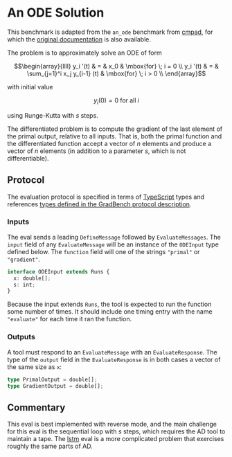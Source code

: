 # An ODE Solution

This benchmark is adapted from the `an_ode` benchmark from [cmpad][],
for which the [original documentation][] is also available.

The problem is to approximately solve an ODE of form

```math
\begin{array}{llll}
y_i '(t) & = & x_0                          & \mbox{for} \; i = 0 \\
y_i '(t) & = & \sum_{j=1}^i x_j y_{i-1} (t) & \mbox{for} \; i > 0  \\
\end{array}
```

with initial value

```math
y_i (0) = 0  \; \mbox{for all} \; i
```

using Runge-Kutta with $s$ steps.

The differentiated problem is to compute the gradient of the last
element of the primal output, relative to all inputs. That is, both
the primal function and the differentiated function accept a vector of
$n$ elements and produce a vector of $n$ elements (in addition to a
parameter $s$, which is not differentiable).

## Protocol

The evaluation protocol is specified in terms of [TypeScript][] types
and references [types defined in the GradBench protocol
description][protocol].

### Inputs

The eval sends a leading `DefineMessage` followed by
`EvaluateMessages`. The `input` field of any `EvaluateMessage` will be
an instance of the `ODEInput` type defined below. The `function` field
will one of the strings `"primal"` or `"gradient"`.

```typescript
interface ODEInput extends Runs {
  x: double[];
  s: int;
}
```

Because the input extends `Runs`, the tool is expected to run the
function some number of times. It should include one timing entry with
the name `"evaluate"` for each time it ran the function.

### Outputs

A tool must respond to an `EvaluateMessage` with an
`EvaluateResponse`. The type of the `output` field in the
`EvaluateResponse` is in both cases a vector of the same size as `x`:

```typescript
type PrimalOutput = double[];
type GradientOutput = double[];
```

## Commentary

This eval is best implemented with reverse mode, and the main
challenge for this eval is the sequential loop with $s$ steps, which
requires the AD tool to maintain a tape. The [lstm][] eval is a more
complicated problem that exercises roughly the same parts of AD.

[cmpad]: https://github.com/bradbell/cmpad
[original documentation]: https://cmpad.readthedocs.io/an_ode.html
[protocol]: /CONTRIBUTING.md#types
[typescript]: https://www.typescriptlang.org/
[lstm]: ../lstm
